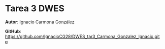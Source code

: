 # Tarea 3 DWES

**Autor**: Ignacio Carmona González

**GitHub**: https://github.com/IgnacioCG28/DWES_tar3_Carmona_Gonzalez_Ignacio.gitø

